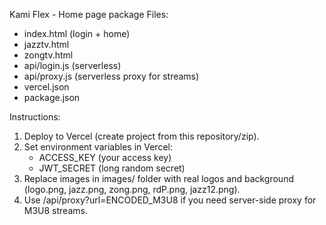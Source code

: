 Kami Flex - Home page package
Files:
- index.html (login + home)
- jazztv.html
- zongtv.html
- api/login.js (serverless)
- api/proxy.js (serverless proxy for streams)
- vercel.json
- package.json

Instructions:
1) Deploy to Vercel (create project from this repository/zip).
2) Set environment variables in Vercel:
   - ACCESS_KEY (your access key)
   - JWT_SECRET (long random secret)
3) Replace images in images/ folder with real logos and background (logo.png, jazz.png, zong.png, rdP.png, jazz12.png).
4) Use /api/proxy?url=ENCODED_M3U8 if you need server-side proxy for M3U8 streams.
